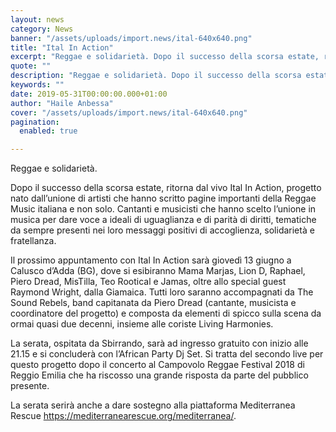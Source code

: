 ```yaml
---
layout: news
category: News
banner: "/assets/uploads/import.news/ital-640x640.png"
title: "Ital In Action"
excerpt: "Reggae e solidarietà. Dopo il successo della scorsa estate, ritorna dal vivo Ital In Action, progetto nato dall’unione di artisti che hanno scritto pagine importanti della Reggae Music italiana e non solo. Cantanti e musicisti che hanno scelto l’unione in musica per dare voce a ideali di uguaglianza e di parità di diritti, tematiche da [&hellip"
quote: ""
description: "Reggae e solidarietà. Dopo il successo della scorsa estate, ritorna dal vivo Ital In Action, progetto nato dall’unione di artisti che hanno scritto pagine importanti della Reggae Music italiana e non solo. Cantanti e musicisti che hanno scelto l’unione in musica per dare voce a ideali di uguaglianza e di parità di diritti, tematiche da [&hellip"
keywords: ""
date: 2019-05-31T00:00:00.000+01:00
author: "Haile Anbessa"
cover: "/assets/uploads/import.news/ital-640x640.png"
pagination:
  enabled: true

---
```


Reggae e solidarietà.

Dopo il successo della scorsa estate, ritorna dal vivo Ital In Action, progetto nato dall’unione di artisti che hanno scritto pagine importanti della Reggae Music italiana e non solo. Cantanti e musicisti che hanno scelto l’unione in musica per dare voce a ideali di uguaglianza e di parità di diritti, tematiche da sempre presenti nei loro messaggi positivi di accoglienza, solidarietà e fratellanza.

Il prossimo appuntamento con Ital In Action sarà giovedì 13 giugno a Calusco d’Adda (BG), dove si esibiranno Mama Marjas, Lion D, Raphael, Piero Dread, MisTilla, Teo Rootical e Jamas, oltre allo special guest Raymond Wright, dalla Giamaica. Tutti loro saranno accompagnati da The Sound Rebels, band capitanata da Piero Dread (cantante, musicista e coordinatore del progetto) e composta da elementi di spicco sulla scena da ormai quasi due decenni, insieme alle coriste Living Harmonies.

La serata, ospitata da Sbirrando, sarà ad ingresso gratuito con inizio alle 21.15 e si concluderà con l’African Party Dj Set. Si tratta del secondo live per questo progetto dopo il concerto al Campovolo Reggae Festival 2018 di Reggio Emilia che ha riscosso una grande risposta da parte del pubblico presente.

La serata serirà anche a dare sostegno alla piattaforma Mediterranea Rescue <https://mediterranearescue.org/mediterranea/>.